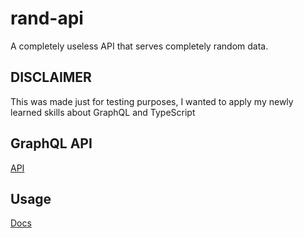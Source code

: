 # rand-api

A completely useless API that serves completely random data.

## DISCLAIMER

This was made just for testing purposes, I wanted to apply my newly learned skills about GraphQL and TypeScript

## GraphQL API

[API](https://rand-api.herokuapp.com/)

## Usage

[Docs](https://rand-api-docs.vercel.app/)
